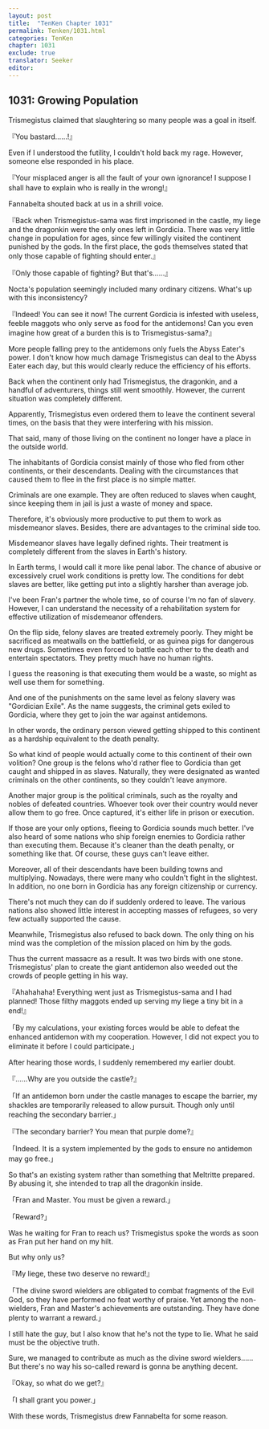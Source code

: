 ```yaml
---
layout: post
title:  "TenKen Chapter 1031"
permalink: Tenken/1031.html
categories: TenKen
chapter: 1031
exclude: true
translator: Seeker
editor: 
---
```

<h2>1031: Growing Population</h2>

Trismegistus claimed that slaughtering so many people was a goal in itself.

『You bastard……!』

Even if I understood the futility, I couldn't hold back my rage. However, someone else responded in his place.

『Your misplaced anger is all the fault of your own ignorance! I suppose I shall have to explain who is really in the wrong!』

Fannabelta shouted back at us in a shrill voice.

『Back when Trismegistus-sama was first imprisoned in the castle, my liege and the dragonkin were the only ones left in Gordicia. There was very little change in population for ages, since few willingly visited the continent punished by the gods. In the first place, the gods themselves stated that only those capable of fighting should enter.』

『Only those capable of fighting? But that's……』

Nocta's population seemingly included many ordinary citizens. What's up with this inconsistency?

『Indeed! You can see it now! The current Gordicia is infested with useless, feeble maggots who only serve as food for the antidemons! Can you even imagine how great of a burden this is to Trismegistus-sama?』

More people falling prey to the antidemons only fuels the Abyss Eater's power. I don't know how much damage Trismegistus can deal to the Abyss Eater each day, but this would clearly reduce the efficiency of his efforts.

Back when the continent only had Trismegistus, the dragonkin, and a handful of adventurers, things still went smoothly. However, the current situation was completely different.

Apparently, Trismegistus even ordered them to leave the continent several times, on the basis that they were interfering with his mission.

That said, many of those living on the continent no longer have a place in the outside world.

The inhabitants of Gordicia consist mainly of those who fled from other continents, or their descendants. Dealing with the circumstances that caused them to flee in the first place is no simple matter.

Criminals are one example. They are often reduced to slaves when caught, since keeping them in jail is just a waste of money and space.

Therefore, it's obviously more productive to put them to work as misdemeanor slaves. Besides, there are advantages to the criminal side too.

Misdemeanor slaves have legally defined rights. Their treatment is completely different from the slaves in Earth's history.

In Earth terms, I would call it more like penal labor. The chance of abusive or excessively cruel work conditions is pretty low. The conditions for debt slaves are better, like getting put into a slightly harsher than average job.

I've been Fran's partner the whole time, so of course I'm no fan of slavery. However, I can understand the necessity of a rehabilitation system for effective utilization of misdemeanor offenders.

On the flip side, felony slaves are treated extremely poorly. They might be sacrificed as meatwalls on the battlefield, or as guinea pigs for dangerous new drugs. Sometimes even forced to battle each other to the death and entertain spectators. They pretty much have no human rights.

I guess the reasoning is that executing them would be a waste, so might as well use them for something.

And one of the punishments on the same level as felony slavery was "Gordician Exile". As the name suggests, the criminal gets exiled to Gordicia, where they get to join the war against antidemons.

In other words, the ordinary person viewed getting shipped to this continent as a hardship equivalent to the death penalty.

So what kind of people would actually come to this continent of their own volition? One group is the felons who'd rather flee to Gordicia than get caught and shipped in as slaves. Naturally, they were designated as wanted criminals on the other continents, so they couldn't leave anymore.

Another major group is the political criminals, such as the royalty and nobles of defeated countries. Whoever took over their country would never allow them to go free. Once captured, it's either life in prison or execution.

If those are your only options, fleeing to Gordicia sounds much better. I've also heard of some nations who ship foreign enemies to Gordicia rather than executing them. Because it's cleaner than the death penalty, or something like that. Of course, these guys can't leave either.

Moreover, all of their descendants have been building towns and multiplying. Nowadays, there were many who couldn't fight in the slightest. In addition, no one born in Gordicia has any foreign citizenship or currency.

There's not much they can do if suddenly ordered to leave. The various nations also showed little interest in accepting masses of refugees, so very few actually supported the cause.

Meanwhile, Trismegistus also refused to back down. The only thing on his mind was the completion of the mission placed on him by the gods.

Thus the current massacre as a result. It was two birds with one stone. Trismegistus' plan to create the giant antidemon also weeded out the crowds of people getting in his way.

『Ahahahaha! Everything went just as Trismegistus-sama and I had planned! Those filthy maggots ended up serving my liege a tiny bit in a end!』

「By my calculations, your existing forces would be able to defeat the enhanced antidemon with my cooperation. However, I did not expect you to eliminate it before I could participate.」

After hearing those words, I suddenly remembered my earlier doubt.

『……Why are you outside the castle?』

「If an antidemon born under the castle manages to escape the barrier, my shackles are temporarily released to allow pursuit. Though only until reaching the secondary barrier.」

『The secondary barrier? You mean that purple dome?』

「Indeed. It is a system implemented by the gods to ensure no antidemon may go free.」

So that's an existing system rather than something that Meltritte prepared. By abusing it, she intended to trap all the dragonkin inside.

「Fran and Master. You must be given a reward.」

「Reward?」

Was he waiting for Fran to reach us? Trismegistus spoke the words as soon as Fran put her hand on my hilt.

But why only us?

『My liege, these two deserve no reward!』

「The divine sword wielders are obligated to combat fragments of the Evil God, so they have performed no feat worthy of praise. Yet among the non-wielders, Fran and Master's achievements are outstanding. They have done plenty to warrant a reward.」

I still hate the guy, but I also know that he's not the type to lie. What he said must be the objective truth.

Sure, we managed to contribute as much as the divine sword wielders…… But there's no way his so-called reward is gonna be anything decent.

『Okay, so what do we get?』

「I shall grant you power.」

With these words, Trismegistus drew Fannabelta for some reason.


